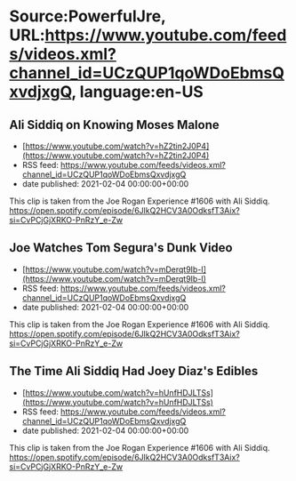 # Source:PowerfulJre, URL:https://www.youtube.com/feeds/videos.xml?channel_id=UCzQUP1qoWDoEbmsQxvdjxgQ, language:en-US

## Ali Siddiq on Knowing Moses Malone
 - [https://www.youtube.com/watch?v=hZ2tin2J0P4](https://www.youtube.com/watch?v=hZ2tin2J0P4)
 - RSS feed: https://www.youtube.com/feeds/videos.xml?channel_id=UCzQUP1qoWDoEbmsQxvdjxgQ
 - date published: 2021-02-04 00:00:00+00:00

This clip is taken from the Joe Rogan Experience #1606 with Ali Siddiq. https://open.spotify.com/episode/6JlkQ2HCV3A0OdksfT3Aix?si=CvPCjGjXRKO-PnRzY_e-Zw

## Joe Watches Tom Segura's Dunk Video
 - [https://www.youtube.com/watch?v=mDerqt9Ib-I](https://www.youtube.com/watch?v=mDerqt9Ib-I)
 - RSS feed: https://www.youtube.com/feeds/videos.xml?channel_id=UCzQUP1qoWDoEbmsQxvdjxgQ
 - date published: 2021-02-04 00:00:00+00:00

This clip is taken from the Joe Rogan Experience #1606 with Ali Siddiq. https://open.spotify.com/episode/6JlkQ2HCV3A0OdksfT3Aix?si=CvPCjGjXRKO-PnRzY_e-Zw

## The Time Ali Siddiq Had Joey Diaz's Edibles
 - [https://www.youtube.com/watch?v=hUnfHDJLTSs](https://www.youtube.com/watch?v=hUnfHDJLTSs)
 - RSS feed: https://www.youtube.com/feeds/videos.xml?channel_id=UCzQUP1qoWDoEbmsQxvdjxgQ
 - date published: 2021-02-04 00:00:00+00:00

This clip is taken from the Joe Rogan Experience #1606 with Ali Siddiq. https://open.spotify.com/episode/6JlkQ2HCV3A0OdksfT3Aix?si=CvPCjGjXRKO-PnRzY_e-Zw

